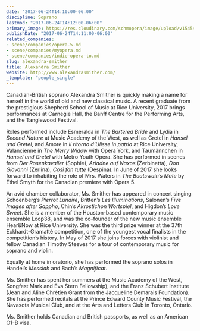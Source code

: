 ```yaml
---
date: "2017-06-24T14:10:00-06:00"
discipline: Soprano
lastmod: "2017-06-24T14:12:00-06:00"
primary_image: https://res.cloudinary.com/schmopera/image/upload/v1545409169/media/webhook-uploads/1498335071841/download.jpeg.jpeg
publishDate: "2017-06-24T14:11:00-06:00"
related_companies:
- scene/companies/opera-5.md
- scene/companies/myopera.md
- scene/companies/indie-opera-to.md
slug: alexandra-smither
title: Alexandra Smither
website: http://www.alexandrasmither.com/
_template: "people_single"
---
```


Canadian-British soprano Alexandra Smither is quickly making a name for herself in the world of old and new classical music. A recent graduate from the prestigious Shepherd School of Music at Rice University, 2017 brings performances at Carnegie Hall, the Banff Centre for the Performing Arts, and the Tanglewood Festival.

Roles performed include Esmeralda in *The Bartered Bride* and Lydia in *Second Nature* at Music Academy of the West, as well as Gretel in *Hansel und Gretel*, and Amore in *Il ritorno d’Ulisse in patria* at Rice University, Valancienne in *The Merry Widow* with Opera York, and Taumännchen in *Hansel und Gretel* with Metro Youth Opera. She has performed in scenes from *Der Rosenkavalier* (Sophie), *Ariadne auf Naxos* (Zerbinetta), *Don Giovanni* (Zerlina), *Così fan tutte* (Despina). In June of 2017 she looks forward to inhabiting the role of Mrs. Waters in *The Boatswain’s Mate* by Ethel Smyth for the Canadian premiere with Opera 5.

An avid chamber collaborator, Ms. Smither has appeared in concert singing Schoenberg’s *Pierrot Lunaire*, Britten’s *Les Illuminations*, Salonen’s *Five Images after Sappho*, Chin’s *Akrostichon Wortspiel*, and Higdon’s *Love Sweet*. She is a member of the Houston-based contemporary music ensemble Loop38, and was the co-founder of the new music ensemble Hear&Now at Rice University. She was the third prize winner at the 37th Eckhardt-Gramatté competition, one of the youngest vocal finalists in the competition’s history. In May of 2017 she joins forces with violinist and fellow Canadian Timothy Steeves for a tour of contemporary music for soprano and violin.

Equally at home in oratorio, she has performed the soprano solos in Handel’s *Messiah* and Bach’s *Magnificat*.

Ms. Smither has spent her summers at the Music Academy of the West, Songfest Mark and Eva Stern Fellowship), and the Franz Schubert Institute (Jean and Aline Chrétien Grant from the Jacqueline Demarais Foundation). She has performed recitals at the Prince Edward County Music Festival, the Navasota Musical Club, and at the Arts and Letters Club in Toronto, Ontario.

Ms. Smither holds Canadian and British passports, as well as an American O1-B visa.
